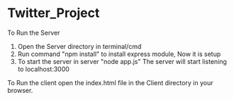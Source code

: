 # Twitter_Project
To Run the Server
  1.  Open the Server directory in terminal/cmd
  2.  Run command "npm install" to install express module, Now it is setup
  3.  To start the server in server "node app.js"
The server will start listening to localhost:3000

To Run the client open the index.html file in the Client directory in your browser.
